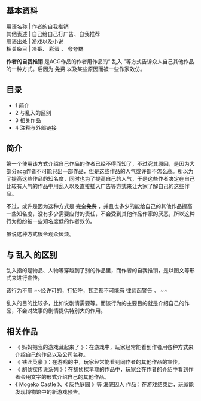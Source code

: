 **基本资料**  
---  
用语名称  |  作者的自我推销   
其他表述  |  自己给自己打广告、自我推荐   
用语出处  |  游戏以及小说   
相关条目  |  冷番、  彩蛋  、  夸夸群   
  
**作者的自我推销** 是ACG作品的作者用作品的“  乱入  ”等方式告诉众人自己其他作品的一种方式。后因为 ~~免费~~ 以及某些原因而被一些作家效仿。

##  目录

  * 1  简介 
  * 2  与乱入的区别 
  * 3  相关作品 
  * 4  注释与外部链接 

##  简介

第一个使用该方式介绍自己作品的作者已经不得而知了，不过究其原因，是因为大部分acg作者不可能只出一部作品，但是这些作品的人气或许都不怎么高。所以为了提高这些作品的知名度，同时也为了提高自己的人气，于是这些作者决定在自己比较有人气的作品中用乱入以及直接插入广告等方式来让大家了解自己的这些作品。

不过，或许是因为这种方式是 ~~完全免费~~
，并且也多少的能给自己的其他作品提高一些知名度，没有多少需要应付的责任，不会受到其他作品作家的厌恶，所以这种行为纷纷被一些知名度低的作者效仿。

虽说这种方式很令观众厌烦。

##  与  乱入  的区别

乱入指的是物品、人物等穿越到了别的作品里，而作者的自我推销，是以图文等形式来进行宣传。

该行为不用 ~~经许可的，打招呼，甚至都不可能有 律师函警告  。 ~~

乱入的目的比较多，比如说剧情需要等。而该行为的主要目的就是介绍自己的作品，不会对故事的剧情提供特别大的作用。

##  相关作品

  * 《  妈妈把我的游戏藏起来了  》：在游戏中，玩家经常能看到作者用各种方式来介绍自己的作品以及公司名称。 
  * 《  铁匠英豪  》：在游戏的中，玩家经常能看到同作者的其他作品的宣传。 
  * 《  胡侦探传说系列  》：在胡侦探早期的作品中，玩家会在作者的介绍中看到作者会用文字的形式介绍自己的其他作品。 
  * 《  Mogeko Castle  》、《  灰色庭园  》等  海底囚人  作品：在游戏结束后，玩家能发现博物馆中的新游戏预告。 